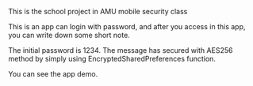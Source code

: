 This is the school project in AMU mobile security class

This is an app can login with password, and after you access in this app,
     you can write down some short note.

The initial password is 1234.
The message has secured with AES256 method by simply using EncryptedSharedPreferences function.

You can see the app demo.


